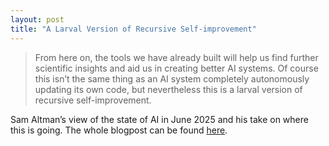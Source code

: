 ```yaml
---
layout: post
title: "A Larval Version of Recursive Self-improvement"
---
```

> From here on, the tools we have already built will help us find further scientific insights and aid us in creating better AI systems. Of course this isn’t the same thing as an AI system completely autonomously updating its own code, but nevertheless this is a larval version of recursive self-improvement.

Sam Altman’s view of the state of AI in June 2025 and his take on where this is going. The whole blogpost can be found [here](https://blog.samaltman.com/the-gentle-singularity).
